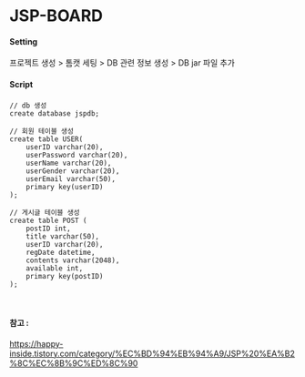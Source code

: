 # JSP-BOARD

#### Setting
프로젝트 생성 > 톰캣 세팅 > DB 관련 정보 생성 > DB jar 파일 추가

#### Script
````
// db 생성
create database jspdb;
````

````
// 회원 테이블 생성
create table USER(
	userID varchar(20),
	userPassword varchar(20),
	userName varchar(20),
	userGender varchar(20),
	userEmail varchar(50),
	primary key(userID)
);
````

````
// 게시글 테이블 생성
create table POST (
	postID int,
	title varchar(50),
	userID varchar(20),
	regDate datetime,
	contents varchar(2048),
	available int,
	primary key(postID)
);
````

<br>

#### 참고 :
https://happy-inside.tistory.com/category/%EC%BD%94%EB%94%A9/JSP%20%EA%B2%8C%EC%8B%9C%ED%8C%90
